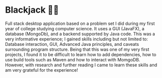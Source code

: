 # Blackjack ✌🏽
Full stack desktop application based on a problem set I did during my first year of college studying computer science. It uses a GUI (JavaFX), a database (MongoDb), and a backend supported by Java code. This was a very informative experience; I gained skills including but not limited to: Database interaction, GUI, Advanced Java principles, and caveats surrounding program structure. Being that this was one of my very first projects, I found it to be difficult to learn how to add dependencies, how to use build tools such as Maven and how to interact with MomgoDB. However, with research and further reading I came to learn these skills and am very grateful for the experience! 
